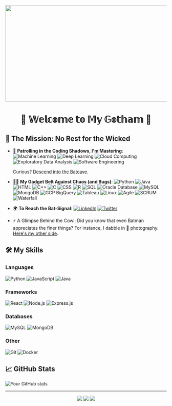 <p align="center">
  <img width="600" height="300" src="https://media.giphy.com/media/l396BoOTIFem9xqQU/giphy.gif">
</p>

<h1 align="center">🦇 𝕎𝕖𝕝𝕔𝕠𝕞𝕖 𝕥𝕠 𝕄𝕪 𝔾𝕠𝕥𝕙𝕒𝕞 🦇</h1>





## 🦇 The Mission: No Rest for the Wicked

- 🌃 **Patrolling in the Coding Shadows, I'm Mastering**: 
  ![Machine Learning](https://img.shields.io/badge/-Machine%20Learning-333333?style=flat&logo=TensorFlow)
  ![Deep Learning](https://img.shields.io/badge/-Deep%20Learning-333333?style=flat&logo=Keras)
  ![Cloud Computing](https://img.shields.io/badge/-Cloud%20Computing-333333?style=flat&logo=amazon-aws)
  ![Exploratory Data Analysis](https://img.shields.io/badge/-EDA-333333?style=flat&logo=tableau)
  ![Software Engineering](https://img.shields.io/badge/-Software%20Engineering-333333?style=flat&logo=IBM)

  
  Curious? [Descend into the Batcave](https://github.com/yourusername?tab=repositories).

- 🦹‍♂️ **My Gadget Belt Against Chaos (and Bugs)**: 
  ![Python](https://img.shields.io/badge/-Python-333333?style=flat&logo=python)
  ![Java](https://img.shields.io/badge/-Java-333333?style=flat&logo=java)
  ![HTML](https://img.shields.io/badge/-HTML5-333333?style=flat&logo=HTML5)
  ![C++](https://img.shields.io/badge/-C++-333333?style=flat&logo=c%2B%2B)
  ![C](https://img.shields.io/badge/-C-333333?style=flat&logo=c)
  ![CSS](https://img.shields.io/badge/-CSS3-333333?style=flat&logo=css3)
  ![R](https://img.shields.io/badge/-R-333333?style=flat&logo=r)
  ![SQL](https://img.shields.io/badge/-SQL-333333?style=flat&logo=MySQL)
  ![Oracle Database](https://img.shields.io/badge/-Oracle-333333?style=flat&logo=Oracle)
  ![MySQL](https://img.shields.io/badge/-MySQL-333333?style=flat&logo=MySQL)
  ![MongoDB](https://img.shields.io/badge/-MongoDB-333333?style=flat&logo=MongoDB)
  ![GCP BigQuery](https://img.shields.io/badge/-BigQuery-333333?style=flat&logo=google-cloud)
  ![Tableau](https://img.shields.io/badge/-Tableau-333333?style=flat&logo=Tableau)
  ![Linux](https://img.shields.io/badge/-Linux-333333?style=flat&logo=Linux)
  ![Agile](https://img.shields.io/badge/-Agile-333333?style=flat&logo=Jira)
  ![SCRUM](https://img.shields.io/badge/-SCRUM-333333?style=flat&logo=scrumalliance)
  ![Waterfall](https://img.shields.io/badge/-Waterfall-333333?style=flat)

- 🌍 **To Reach the Bat-Signal**: 
  [![LinkedIn](https://img.shields.io/badge/-LinkedIn-0077B5?style=flat&logo=LinkedIn&logoColor=white)](https://linkedin.com/in/yourusername)
  [![Twitter](https://img.shields.io/badge/-Twitter-1DA1F2?style=flat&logo=Twitter&logoColor=white)](https://twitter.com/yourusername)



- ⚡ A Glimpse Behind the Cowl: Did you know that even Batman appreciates the finer things? For instance, I dabble in 📸 photography. [Here's my other side](https://instagram.com/yourusername).

## 🛠️ My Skills
### Languages
  ![Python](https://img.shields.io/badge/-Python-333333?style=flat&logo=python)
  ![JavaScript](https://img.shields.io/badge/-JavaScript-333333?style=flat&logo=javascript)
  ![Java](https://img.shields.io/badge/-Java-333333?style=flat&logo=Java&logoColor=007396)

### Frameworks
  ![React](https://img.shields.io/badge/-React-333333?style=flat&logo=react)
  ![Node.js](https://img.shields.io/badge/-Node.js-333333?style=flat&logo=node.js)
  ![Express.js](https://img.shields.io/badge/-Express.js-787878?style=flat)

### Databases
  ![MySQL](https://img.shields.io/badge/-MySQL-333333?style=flat&logo=mysql)
  ![MongoDB](https://img.shields.io/badge/-MongoDB-333333?style=flat&logo=mongodb)

### Other
  ![Git](https://img.shields.io/badge/-Git-333333?style=flat&logo=git)
  ![Docker](https://img.shields.io/badge/-Docker-333333?style=flat&logo=docker)

## 📈 GitHub Stats

![Your GitHub stats](https://github-readme-stats.vercel.app/api?username=yourusername&show_icons=true&theme=radical)

---

<p align="center">
  <a href="mailto:youremail@gmail.com"><img src="https://img.icons8.com/fluent/48/000000/gmail.png"/></a>
  <a href="https://linkedin.com/in/yourusername"><img src="https://img.icons8.com/fluent/48/000000/linkedin.png"/></a>
  <a href="https://twitter.com/yourusername"><img src="https://img.icons8.com/fluent/48/000000/twitter.png"/></a>
</p>
